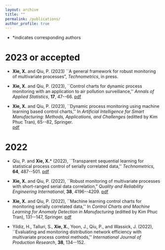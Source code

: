 ```yaml
---
layout: archive
title: ""
permalink: /publications/
author_profile: true
---
```


* *indicates corresponding authors

2023 or accepted
======
* **Xie, X.** and Qiu, P. (2023) ``A general framework for robust monitoring 
      of multivariate processes”, *Technometrics*, in press. 
      

* **Xie, X.** and Qiu, P. (2023), ``Control charts for dynamic process
     monitoring with an application to air pollution surveillance,'' *Annals of
     Applied Statistics*,  **17**, 47--66.
     [pdf](http://xxie-stat.github.io/files/XQ2023.pdf)
     
* **Xie, X.** and Qiu, P. (2023), ``Dynamic process
     monitoring using machine learning based control charts,'' 
     In *Artificial Intelligence for Smart Manufacturing: Methods, Applications, and 
     Challenges* (editted by Kim Phuc Tran), 65--82,
     Springer.     
     [pdf](http://xxie-stat.github.io/files/XQ2023chapter.pdf)
  
2022
======

* Qiu, P. and **Xie, X.*** (2022), ``Transparent sequential learning for
     statistical process control of serially correlated data,'' *Technometrics*,
     **64**, 487--501.
  [pdf](http://xxie-stat.github.io/files/QX2022.pdf)

* **Xie, X.** and Qiu, P. (2022), ``Robust monitoring of multivariate processes
   with short-ranged serial data correlation,”  *Quality and
   Reliability Engineering International*,  **38**, 4196--4209.
  [pdf](http://xxie-stat.github.io/files/XQ2022.pdf)

* **Xie, X.** and Qiu, P. (2022), ``Machine learning control charts for
     monitoring serially correlated data,'' In *Control Charts and Machine Learning for
     Anomaly Detection in Manufacturing* (editted by Kim Phuc Tran), 131--147,
     Springer.
  [pdf](http://xxie-stat.github.io/files/XQ2022chapter.pdf)
     
* Yildiz, H., Talluri, S., **Xie, X.**, Yoon, J., Qiu, P., and Wassick, J. (2022),
     ``Evaluating and monitoring distribution network efficiency with multivariate
 process control methods,'' *International Journal of Production Research*,
 **38**, 134--152. 

